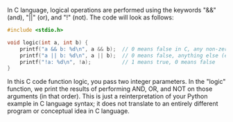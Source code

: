 In C language, logical operations are performed using the keywords "&&" (and), "||" (or), and "!" (not). The code will look as follows:

```c
#include <stdio.h>

void logic(int a, int b) {
    printf("a && b: %d\n", a && b);  // 0 means false in C, any non-zero value is true
    printf("a || b: %d\n", a || b);  // 0 means false, anything else (except zero) is true
    printf("!a: %d\n", !a);          // 1 means true, 0 means false
}
```
In this C code function logic, you pass two integer parameters. In the "logic" function, we print the results of performing AND, OR, and NOT on those arguments (in that order). This is just a reinterpretation of your Python example in C language syntax; it does not translate to an entirely different program or conceptual idea in C language.

